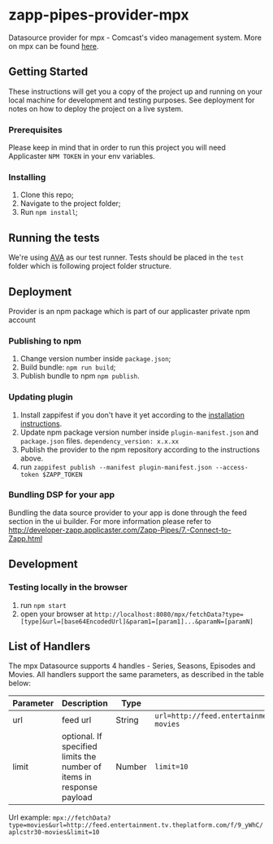 # zapp-pipes-provider-mpx

Datasource provider for mpx - Comcast's video management system. More on mpx can be found [here](https://www.comcasttechnologysolutions.com/our-portfolio/video-platform/mpx).

## Getting Started

These instructions will get you a copy of the project up and running on your local machine for development and testing purposes. See deployment for notes on how to deploy the project on a live system.

### Prerequisites

Please keep in mind that in order to run this project you will need Applicaster `NPM TOKEN` in your env variables.

### Installing

1.  Clone this repo;
2.  Navigate to the project folder;
3.  Run `npm install`;

## Running the tests

We're using [AVA](https://github.com/avajs/ava) as our test runner.
Tests should be placed in the `test` folder which is following project folder structure.

## Deployment

Provider is an npm package which is part of our applicaster private npm account

### Publishing to npm

1.  Change version number inside `package.json`;
2.  Build bundle: `npm run build`;
3.  Publish bundle to npm `npm publish`.

### Updating plugin

1.  Install zappifest if you don't have it yet according to the [installation instructions](https://github.com/applicaster/zappifest).
2.  Update npm package version number inside `plugin-manifest.json` and `package.json` files. `dependency_version: x.x.xx`
3.  Publish the provider to the npm repository according to the instructions above. 
3.  run `zappifest publish --manifest plugin-manifest.json --access-token $ZAPP_TOKEN`

### Bundling DSP for your app

Bundling the data source provider to your app is done through the feed section in the ui builder. For more information please refer to http://developer-zapp.applicaster.com/Zapp-Pipes/7.-Connect-to-Zapp.html

## Development

### Testing locally in the browser

1.  run `npm start`
2.  open your browser at `http://localhost:8080/mpx/fetchData?type=[type]&url=[base64EncodedUrl]&param1=[param1]...&paramN=[paramN]`

## List of Handlers

The mpx Datasource supports 4 handles - Series, Seasons, Episodes and Movies. All handlers support the same parameters, as described in the table below:


| Parameter | Description                                                           | Type   | Example                           |
| --------- | ----------------------------------------------------------------------| ------ | --------------------------------- |
| url       | feed url                                                              | String | `url=http://feed.entertainment.tv.theplatform.com/f/9_yWhC/aplcstr30-movies`                     |
| limit     | optional. If specified limits the number of items in response payload | Number | `limit=10`                        |

Url example: `mpx://fetchData?type=movies&url=http://feed.entertainment.tv.theplatform.com/f/9_yWhC/aplcstr30-movies&limit=10`
